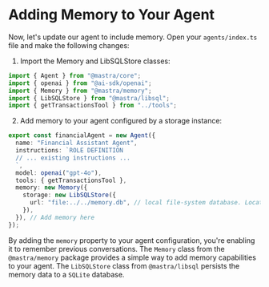 # Adding Memory to Your Agent

Now, let's update our agent to include memory. Open your `agents/index.ts` file and make the following changes:

1. Import the Memory and LibSQLStore classes:

```typescript
import { Agent } from "@mastra/core";
import { openai } from "@ai-sdk/openai";
import { Memory } from "@mastra/memory";
import { LibSQLStore } from "@mastra/libsql";
import { getTransactionsTool } from "../tools";
```

2. Add memory to your agent configured by a storage instance:

```typescript
export const financialAgent = new Agent({
  name: "Financial Assistant Agent",
  instructions: `ROLE DEFINITION
  // ... existing instructions ...
  `,
  model: openai("gpt-4o"),
  tools: { getTransactionsTool },
  memory: new Memory({
    storage: new LibSQLStore({
      url: "file:../../memory.db", // local file-system database. Location is relative to the output directory `.@mastra/output`
    }),
  }), // Add memory here
});
```

By adding the `memory` property to your agent configuration, you're enabling it to remember previous conversations. The `Memory` class from the `@mastra/memory` package provides a simple way to add memory capabilities to your agent. The `LibSQLStore` class from `@mastra/libsql` persists the memory data to a `SQLite` database.
